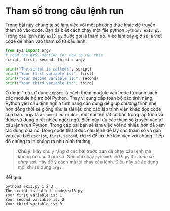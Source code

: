 # Tham số trong câu lệnh run

Trong bài này chúng ta sẽ làm việc với một phương thức khác để truyền tham số vào code. Bạn đã biết cách chạy một file python `python3 ex13.py`. Trong câu lệnh này `ex13.py` được gọi là tham số. Việc làm bây giờ sẽ là viết code đề nhận vào tham số từ câu lệnh.

```py
from sys import argv
# read the WYSS section for how to run this
script, first, second, third = argv

print("The script is called:", script)
print("Your first variable is:", first)
print("Your second variable is:", second)
print("Your third variable is:", third)
```

Ở dòng 1 có sử dụng `import` là cách thêm module vào code từ danh sách các module hỗ trợ bởi Python. Thay vì cung cấp toàn bộ các tính năng, Python yêu cầu định nghĩa tính năng cần dùng để giúp chương trình nhẹ hơn đồng thời sẽ giống như là tài liệu cho các lập trình viên khác đọc code của bạn.
`argv` là `argument variable`, một cái tên rất cơ bản trong lập trình và được sử dụng ở rất nhiều ngôn ngữ. Biến này lưu các tham số truyền vào từ câu lệnh run Python. Trong các bài bạn sẽ làm việc với nó nhiều hơn để xem tác dụng của nó.
Dòng code thứ 3 đọc câu lệnh để lấy các tham số và gán vào các biến `script`, `first`, `second`, `third` để có thể làm việc với chúng.
Tiếp đó chúng ta in chúng ra như bình thường.

> **Chú ý:**
> Hãy chú ý rằng ở các bài trước bạn đã chạy câu lệnh mà không có các tham số. Nếu chỉ chạy `python3 ex13.py` thì _code sẽ chạy sai_. Hãy để ý cách mà tôi chạy câu lệnh. Điều này sẽ áp dụng mỗi khi sử dụng `argv`.

Kết quả:

```
python3 ex13.py 1 2 3
The script is called: code/ex13.py
Your first variable is: 1
Your second variable is: 2
Your third variable is: 3
```
